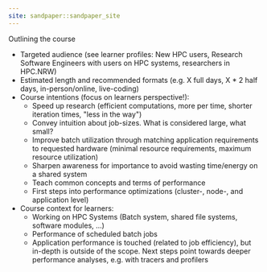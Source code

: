 ```yaml
---
site: sandpaper::sandpaper_site
---
```


Outlining the course

- Targeted audience (see learner profiles: New HPC users, Research Software Engineers with users on HPC systems, researchers in HPC.NRW)
- Estimated length and recommended formats (e.g. X full days, X * 2 half days, in-person/online, live-coding)
- Course intentions (focus on learners perspective!):
   - Speed up research (efficient computations, more per time, shorter iteration times, "less in the way")
   - Convey intuition about job-sizes. What is considered large, what small?
   - Improve batch utilization through matching application requirements to requested hardware (minimal resource requirements, maximum resource utilization)
   - Sharpen awareness for importance to avoid wasting time/energy on a shared system
   - Teach common concepts and terms of performance
   - First steps into performance optimizations (cluster-, node-, and application level)
- Course context for learners:
   - Working on HPC Systems (Batch system, shared file systems, software modules, ...)
   - Performance of scheduled batch jobs
   - Application performance is touched (related to job efficiency), but in-depth is outside of the scope. Next steps point towards deeper performance analyses, e.g. with tracers and profilers
